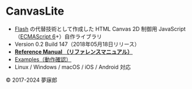 # CanvasLite

* [Flash](https://ja.wikipedia.org/wiki/Adobe_Flash) の代替技術として作成した HTML Canvas 2D 制御用 JavaScript（[ECMAScript 6](https://github.com/mubirou/HelloWorld/blob/master/languages/ECMAScript6/ECMAScript6_reference.md)+）自作ライブラリ
* Version 0.2 Build 147（2018年05月18日リリース）
* [**Reference Manual （リファレンスマニュアル）**](https://github.com/mubirou/CanvasLite/blob/master/doc/reference.md)
* [Examples（動作確認）](https://github.com/mubirou/CanvasLite/tree/master/examples)
* Linux / Windows / macOS / iOS / Android 対応

© 2017-2024 夢寐郎
